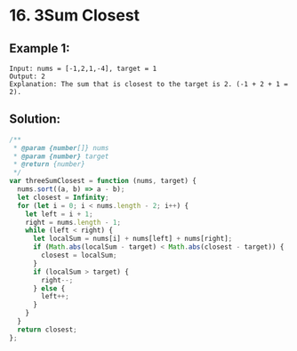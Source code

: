 # 16. 3Sum Closest

## Example 1:

    Input: nums = [-1,2,1,-4], target = 1
    Output: 2
    Explanation: The sum that is closest to the target is 2. (-1 + 2 + 1 = 2).

## Solution:

```javascript
/**
 * @param {number[]} nums
 * @param {number} target
 * @return {number}
 */
var threeSumClosest = function (nums, target) {
  nums.sort((a, b) => a - b);
  let closest = Infinity;
  for (let i = 0; i < nums.length - 2; i++) {
    let left = i + 1;
    right = nums.length - 1;
    while (left < right) {
      let localSum = nums[i] + nums[left] + nums[right];
      if (Math.abs(localSum - target) < Math.abs(closest - target)) {
        closest = localSum;
      }
      if (localSum > target) {
        right--;
      } else {
        left++;
      }
    }
  }
  return closest;
};
```
